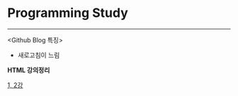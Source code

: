 # Programming Study

- - -
<Github Blog 특징>   
- 새로고침이 느림

<strong>HTML 강의정리</strong><br/>

<a href="https://github.com/KSAhh/Study/blob/master/Study/1%2C2%20%EC%9B%B9%ED%8E%98%EC%9D%B4%EC%A7%80%20%EA%B5%AC%EC%84%B1.md">1, 2강</a><br>
